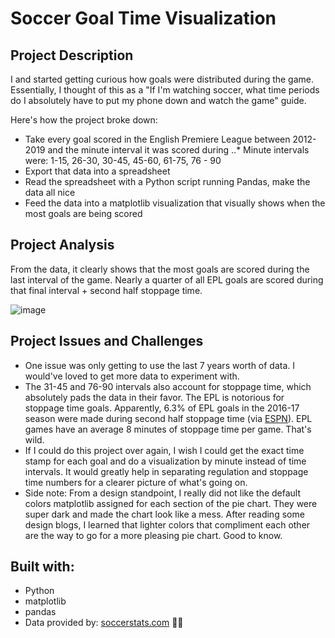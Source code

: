 # Soccer Goal Time Visualization

## Project Description
I and started getting curious how goals were distributed during the game. Essentially, I thought of this as a "If I'm watching soccer, what time periods do I absolutely have to put my phone down and watch the game" guide.

Here's how the project broke down: 
* Take every goal scored in the English Premiere League between 2012-2019 and the minute interval it was scored during
..* Minute intervals were: 1-15, 26-30, 30-45, 45-60, 61-75, 76 - 90
* Export that data into a spreadsheet 
* Read the spreadsheet with a Python script running Pandas, make the data all nice
* Feed the data into a matplotlib visualization that visually shows when the most goals are being scored

## Project Analysis
From the data, it clearly shows that the most goals are scored during the last interval of the game. Nearly a quarter of all EPL goals are scored during that final interval + second half stoppage time. 

![image](https://user-images.githubusercontent.com/18202690/63980858-b0edcb00-ca71-11e9-86f7-216f81b59f38.png)

## Project Issues and Challenges
* One issue was only getting to use the last 7 years worth of data. I would've loved to get more data to experiment with.
* The 31-45 and 76-90 intervals also account for stoppage time, which absolutely pads the data in their favor. The EPL is notorious for stoppage time goals. Apparently, 6.3% of EPL goals in the 2016-17 season were made during second half stoppage time (via [ESPN](http://www.espn.com/soccer/blog/tactics-and-analysis/67/post/3170967/why-premier-league-has-more-stoppage-time-goals-than-other-top-leagues)). EPL games have an average 8 minutes of stoppage time per game. That's wild. 
* If I could do this project over again, I wish I could get the exact time stamp for each goal and do a visualization by minute instead of time intervals. It would greatly help in separating regulation and stoppage time numbers for a clearer picture of what's going on. 
* Side note: From a design standpoint, I really did not like the default colors matplotlib assigned for each section of the pie chart. They were super dark and made the chart look like a mess. After reading some design blogs, I learned that lighter colors that compliment each other are the way to go for a more pleasing pie chart. Good to know. 
## Built with:
* Python
* matplotlib
* pandas 
* Data provided by: [soccerstats.com](http://www.soccerstats.com) 🙏🏽




